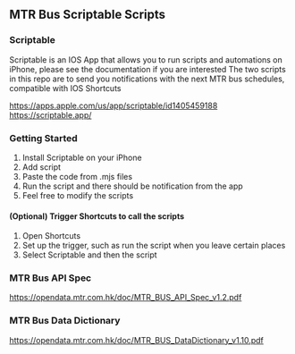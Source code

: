 ## MTR Bus Scriptable Scripts

### Scriptable

Scriptable is an IOS App that allows you to run scripts and automations on iPhone, please see the documentation if you are interested
The two scripts in this repo are to send you notifications with the next MTR bus schedules, compatible with IOS Shortcuts

https://apps.apple.com/us/app/scriptable/id1405459188
https://scriptable.app/

### Getting Started

1. Install Scriptable on your iPhone
2. Add script
3. Paste the code from .mjs files
4. Run the script and there should be notification from the app
5. Feel free to modify the scripts

#### (Optional) Trigger Shortcuts to call the scripts

1. Open Shortcuts
2. Set up the trigger, such as run the script when you leave certain places
3. Select Scriptable and then the script

### MTR Bus API Spec

https://opendata.mtr.com.hk/doc/MTR_BUS_API_Spec_v1.2.pdf

### MTR Bus Data Dictionary

https://opendata.mtr.com.hk/doc/MTR_BUS_DataDictionary_v1.10.pdf
